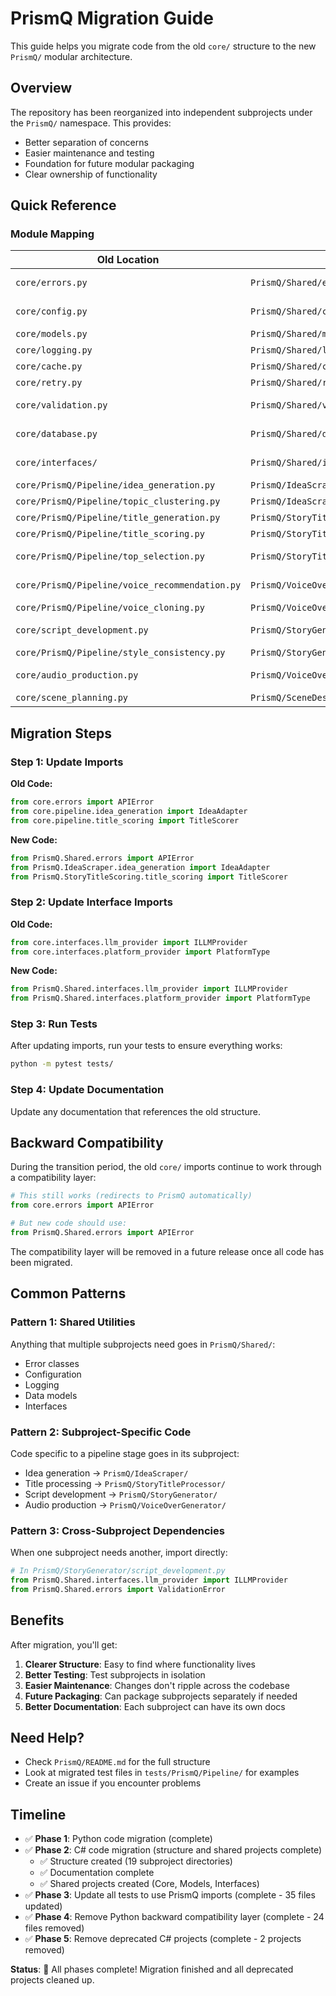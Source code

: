 # PrismQ Migration Guide

This guide helps you migrate code from the old `core/` structure to the new `PrismQ/` modular architecture.

## Overview

The repository has been reorganized into independent subprojects under the `PrismQ/` namespace. This provides:
- Better separation of concerns
- Easier maintenance and testing
- Foundation for future modular packaging
- Clear ownership of functionality

## Quick Reference

### Module Mapping

| Old Location | New Location | Purpose |
|-------------|--------------|---------|
| `core/errors.py` | `PrismQ/Shared/errors.py` | Custom exceptions |
| `core/config.py` | `PrismQ/Shared/config.py` | Configuration management |
| `core/models.py` | `PrismQ/Shared/models.py` | Data models |
| `core/logging.py` | `PrismQ/Shared/logging.py` | Logging utilities |
| `core/cache.py` | `PrismQ/Shared/cache.py` | Caching utilities |
| `core/retry.py` | `PrismQ/Shared/retry.py` | Retry logic |
| `core/validation.py` | `PrismQ/Shared/validation.py` | Validation utilities |
| `core/database.py` | `PrismQ/Shared/database.py` | Database utilities |
| `core/interfaces/` | `PrismQ/Shared/interfaces/` | Provider interfaces |
| `core/PrismQ/Pipeline/idea_generation.py` | `PrismQ/IdeaScraper/idea_generation.py` | Idea generation |
| `core/PrismQ/Pipeline/topic_clustering.py` | `PrismQ/IdeaScraper/topic_clustering.py` | Topic clustering |
| `core/PrismQ/Pipeline/title_generation.py` | `PrismQ/StoryTitleProcessor/title_generation.py` | Title generation |
| `core/PrismQ/Pipeline/title_scoring.py` | `PrismQ/StoryTitleScoring/title_scoring.py` | Title scoring |
| `core/PrismQ/Pipeline/top_selection.py` | `PrismQ/StoryTitleScoring/top_selection.py` | Top title selection |
| `core/PrismQ/Pipeline/voice_recommendation.py` | `PrismQ/VoiceOverGenerator/voice_recommendation.py` | Voice recommendation |
| `core/PrismQ/Pipeline/voice_cloning.py` | `PrismQ/VoiceOverGenerator/voice_cloning.py` | Voice cloning |
| `core/script_development.py` | `PrismQ/StoryGenerator/script_development.py` | Script development |
| `core/PrismQ/Pipeline/style_consistency.py` | `PrismQ/StoryGenerator/style_consistency.py` | Style checking |
| `core/audio_production.py` | `PrismQ/VoiceOverGenerator/audio_production.py` | Audio production |
| `core/scene_planning.py` | `PrismQ/SceneDescriptions/scene_planning.py` | Scene planning |

## Migration Steps

### Step 1: Update Imports

**Old Code:**
```python
from core.errors import APIError
from core.pipeline.idea_generation import IdeaAdapter
from core.pipeline.title_scoring import TitleScorer
```

**New Code:**
```python
from PrismQ.Shared.errors import APIError
from PrismQ.IdeaScraper.idea_generation import IdeaAdapter
from PrismQ.StoryTitleScoring.title_scoring import TitleScorer
```

### Step 2: Update Interface Imports

**Old Code:**
```python
from core.interfaces.llm_provider import ILLMProvider
from core.interfaces.platform_provider import PlatformType
```

**New Code:**
```python
from PrismQ.Shared.interfaces.llm_provider import ILLMProvider
from PrismQ.Shared.interfaces.platform_provider import PlatformType
```

### Step 3: Run Tests

After updating imports, run your tests to ensure everything works:

```bash
python -m pytest tests/
```

### Step 4: Update Documentation

Update any documentation that references the old structure.

## Backward Compatibility

During the transition period, the old `core/` imports continue to work through a compatibility layer:

```python
# This still works (redirects to PrismQ automatically)
from core.errors import APIError

# But new code should use:
from PrismQ.Shared.errors import APIError
```

The compatibility layer will be removed in a future release once all code has been migrated.

## Common Patterns

### Pattern 1: Shared Utilities

Anything that multiple subprojects need goes in `PrismQ/Shared/`:
- Error classes
- Configuration
- Logging
- Data models
- Interfaces

### Pattern 2: Subproject-Specific Code

Code specific to a pipeline stage goes in its subproject:
- Idea generation → `PrismQ/IdeaScraper/`
- Title processing → `PrismQ/StoryTitleProcessor/`
- Script development → `PrismQ/StoryGenerator/`
- Audio production → `PrismQ/VoiceOverGenerator/`

### Pattern 3: Cross-Subproject Dependencies

When one subproject needs another, import directly:

```python
# In PrismQ/StoryGenerator/script_development.py
from PrismQ.Shared.interfaces.llm_provider import ILLMProvider
from PrismQ.Shared.errors import ValidationError
```

## Benefits

After migration, you'll get:

1. **Clearer Structure**: Easy to find where functionality lives
2. **Better Testing**: Test subprojects in isolation
3. **Easier Maintenance**: Changes don't ripple across the codebase
4. **Future Packaging**: Can package subprojects separately if needed
5. **Better Documentation**: Each subproject can have its own docs

## Need Help?

- Check `PrismQ/README.md` for the full structure
- Look at migrated test files in `tests/PrismQ/Pipeline/` for examples
- Create an issue if you encounter problems

## Timeline

- ✅ **Phase 1**: Python code migration (complete)
- ✅ **Phase 2**: C# code migration (structure and shared projects complete)
  - ✅ Structure created (19 subproject directories)
  - ✅ Documentation complete
  - ✅ Shared projects created (Core, Models, Interfaces)
- ✅ **Phase 3**: Update all tests to use PrismQ imports (complete - 35 files updated)
- ✅ **Phase 4**: Remove Python backward compatibility layer (complete - 24 files removed)
- ✅ **Phase 5**: Remove deprecated C# projects (complete - 2 projects removed)

**Status**: 🎉 All phases complete! Migration finished and all deprecated projects cleaned up.
